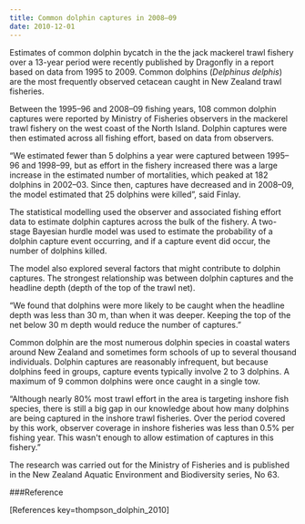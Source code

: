 ```yaml
---
title: Common dolphin captures in 2008–09
date: 2010-12-01
---
```

Estimates of common dolphin bycatch in the the jack mackerel trawl
fishery over a 13-year period were recently published by Dragonfly
in a report based on data from 1995 to 2009. Common dolphins
(*Delphinus delphis*) are the most frequently observed cetacean caught
in New Zealand trawl fisheries.

<!--more-->

Between the 1995–96 and 2008–09 fishing years, 108 common dolphin
captures were reported by Ministry of Fisheries observers in the
mackerel trawl fishery on the west coast of the North Island. Dolphin
captures were then estimated across all fishing effort, based on data
from observers.

“We estimated fewer than 5 dolphins a year were captured between
1995–96 and 1998–99, but as effort in the fishery increased there was
a large increase in the estimated number of mortalities, which peaked
at 182 dolphins in 2002–03. Since then, captures have decreased and in
2008–09, the model estimated that 25 dolphins were killed”, said
Finlay.

The statistical modelling used the observer and associated fishing
effort data to estimate dolphin captures across the bulk of the
fishery. A two-stage Bayesian hurdle model was used to estimate the
probability of a dolphin capture event occurring, and if a capture
event did occur, the number of dolphins killed.

The model also explored several factors that might contribute to
dolphin captures.  The strongest relationship was between dolphin
captures and the headline depth (depth of the top of the trawl net).

“We found that dolphins were more likely to be caught when the
headline depth was less than 30 m, than when it was deeper. Keeping
the top of the net below 30 m depth would reduce the number of
captures.”

Common dolphin are the most numerous dolphin species in coastal waters
around New Zealand and sometimes form schools of up to several
thousand individuals. Dolphin captures are reasonably infrequent, but
because dolphins feed in groups, capture events typically involve 2 to
3 dolphins. A maximum of 9 common dolphins were once caught in a
single tow.

“Although nearly 80% most trawl effort in the area is targeting
inshore fish species, there is still a big gap in our knowledge about
how many dolphins are being captured in the inshore trawl fisheries.
Over the period covered by this work, observer coverage in inshore
fisheries was less than 0.5% per fishing year. This wasn't enough to
allow estimation of captures in this fishery.”

The research was carried out for the Ministry of Fisheries and is
published in the New Zealand Aquatic Environment and Biodiversity
series, No 63.

###Reference

[References key=thompson_dolphin_2010]

